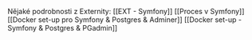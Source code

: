 Nějaké podrobnosti z Externity: [[EXT - Symfony]]
[[Proces v Symfony]]
[[Docker set-up pro Symfony & Postgres & Adminer]]
[[Docker set-up - Symfony & Postgres & PGadmin]]


